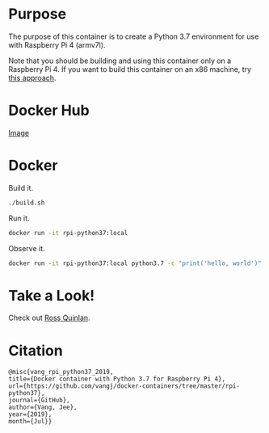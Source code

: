 # Purpose

The purpose of this container is to create a Python 3.7 environment for use with Raspberry Pi 4 (armv7l).

Note that you should be building and using this container only on a Raspberry Pi 4. If you want to build this container on an x86 machine, try [this approach](https://blog.hypriot.com/post/docker-intel-runs-arm-containers/).

# Docker Hub

[Image](https://hub.docker.com/r/vangjee/rpi-python37)

# Docker

Build it.

```bash
./build.sh
```

Run it.

```bash
docker run -it rpi-python37:local
```

Observe it.

```bash
docker run -it rpi-python37:local python3.7 -c "print('hello, world')"
```

# Take a Look!

Check out [Ross Quinlan](https://en.wikipedia.org/wiki/Ross_Quinlan).

# Citation

```
@misc{vang_rpi_python37_2019, 
title={Docker container with Python 3.7 for Raspberry Pi 4}, 
url={https://github.com/vangj/docker-containers/tree/master/rpi-python37}, 
journal={GitHub},
author={Vang, Jee}, 
year={2019}, 
month={Jul}}
```
